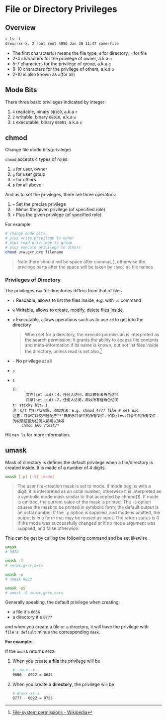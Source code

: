 # File or Directory Privileges

## Overview

```bash
> ls -l
drwxr-xr-x. 2 root root 4096 Jan 30 11:47 some-file
```

- The first character(`d`) means the file type, `d` for directory, `-` for file
- 2-4 characters for the privilege of owner, a.k.a `u`
- 5-7 characters for the privilege of group, a.k.a `g`
- 8-10 characters for the privilege of others, a.k.a `o`
- 2-10 is also known as `a`(for all)

## Mode Bits

There three basic privileges indicated by integer:

1. `4` readable, binary `0B100`, a.k.a `r`
2. `2` writable, binary `0B010`, a.k.a `w`
3. `1` executable, binary `0B001`, a.k.a `x`

## chmod

Change file mode bits(privilege)

`chmod` accepts 4 types of roles:

1. `u` for user, owner
2. `g` for user group
3. `o` for others
4. `a` for all above

And as to set the privileges, there are three operators:

1. `=` Set the precise privilege
2. `-` Minus the given privilege (of specified role)
3. `+` Plus the given privilege (of specified role)

For example

```bash
# change mode bits,
# plus write privilege to owner
# plus read privilege to group
# plus execute privilege to others
chmod u+w,g+r,o+x filename
```

> Note there should not be space after comma(`,`), otherwise the privilege parts after the space will be taken by `chmod` as file names

### Privileges of Directory

The privileges `rwx` for directories differs from that of files

- `r` Readable, allows to list the files inside, e.g. with `ls` command
- `w` Writable, allows to create, modify, delete files inside.
- `x` Executable, allows operations such as to use `cd` to get into the directory

    > When set for a directory, the execute permission is interpreted as the search permission: it grants the ability to access file contents and meta-information if its name is known, but not list files inside the directory, unless read is set also.[^wikipedia]

- `-` No privilege at all
- `s` <todo/>
- `t` <todo/>

    ```
    s:
          文件(set uid)：4，任何人访问，都以拥有者角色访问
          目录(set gid)：2，任何人访问，都以所有组角色访问
    t: sticky bit，1
    注：s/t 均针对x权限，添加方法：e.g. chmod 4777 file # set uid
    注意：目录可以使用通配符"*"来表示目录中的所有文件，如将/test目录中的所有文件
    的权限设置为任何人都可以读写
        chmod 666 /test/*
    ```

Hit `man ls` for more information.

## umask

Mask of directory is defines the default privilege when a file/directory is created inside. It is made of a number of 4 digits.

```bash
umask [-p] [-S] [mode]
```

> The user file-creation mask is set to mode.  If mode begins with a digit, it is interpreted as an octal number; otherwise it is interpreted as a symbolic mode mask similar to that accepted by chmod(1).   If  mode  is  omitted,  the  current value of the mask is printed.  The `-S` option causes the mask to be printed in symbolic form; the default output is an octal number.  If the `-p` option is supplied, and mode is omitted, the output is in a form that may be reused as input.  The return status is 0 if the mode was successfully changed or if no mode argument was supplied, and false otherwise.

This can be get by calling the following command and be set likewise.

```bash
umask
# 0022

umask -S
# u=rwx,g=rx,o=rx

umask -p
# umask 0022

umask -pS
# umask -S u=rwx,g=rx,o=rx
```

Generally speaking, the default privilege when creating:

- a file it's `0666`
- a directory it's `0777`

and when you create a file or a directory, it will have the privilege with `file's default` minus the corresponding `mask`.

**For example:**

If the `umask` returns `0022`.

1. When you create a **file** the privilege will be

    ```bash
    # -rw-r--r--
    0666 - 0022 = 0644
    ```

2. When you create a **directory**, the privilege will be

    ```bash
    # drwxr-xr-x
    0777 - 0022 = 0755
    ```

[^wikipedia]: [File-system permissions - Wikipedia](https://en.wikipedia.org/wiki/File-system_permissions)
